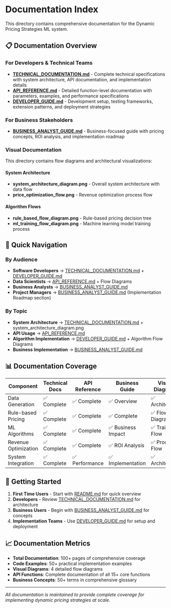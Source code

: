 # Documentation Index

This directory contains comprehensive documentation for the Dynamic Pricing Strategies ML system.

## 📋 Documentation Overview

### For Developers & Technical Teams
- **[TECHNICAL_DOCUMENTATION.md](../TECHNICAL_DOCUMENTATION.md)** - Complete technical specifications with system architecture, API documentation, and implementation details
- **[API_REFERENCE.md](../API_REFERENCE.md)** - Detailed function-level documentation with parameters, examples, and performance specifications  
- **[DEVELOPER_GUIDE.md](../DEVELOPER_GUIDE.md)** - Development setup, testing frameworks, extension patterns, and deployment strategies

### For Business Stakeholders
- **[BUSINESS_ANALYST_GUIDE.md](../BUSINESS_ANALYST_GUIDE.md)** - Business-focused guide with pricing concepts, ROI analysis, and implementation roadmap

### Visual Documentation
This directory contains flow diagrams and architectural visualizations:

#### System Architecture
- **system_architecture_diagram.png** - Overall system architecture with data flow
- **price_optimization_flow.png** - Revenue optimization process flow

#### Algorithm Flows
- **rule_based_flow_diagram.png** - Rule-based pricing decision tree
- **ml_training_flow_diagram.png** - Machine learning model training process

## 🎯 Quick Navigation

### By Audience
- **Software Developers** → [TECHNICAL_DOCUMENTATION.md](../TECHNICAL_DOCUMENTATION.md) + [DEVELOPER_GUIDE.md](../DEVELOPER_GUIDE.md)
- **Data Scientists** → [API_REFERENCE.md](../API_REFERENCE.md) + Flow Diagrams
- **Business Analysts** → [BUSINESS_ANALYST_GUIDE.md](../BUSINESS_ANALYST_GUIDE.md)
- **Project Managers** → [BUSINESS_ANALYST_GUIDE.md](../BUSINESS_ANALYST_GUIDE.md) (Implementation Roadmap section)

### By Topic
- **System Architecture** → [TECHNICAL_DOCUMENTATION.md](../TECHNICAL_DOCUMENTATION.md) + system_architecture_diagram.png
- **API Usage** → [API_REFERENCE.md](../API_REFERENCE.md)
- **Algorithm Implementation** → [DEVELOPER_GUIDE.md](../DEVELOPER_GUIDE.md) + Algorithm Flow Diagrams
- **Business Implementation** → [BUSINESS_ANALYST_GUIDE.md](../BUSINESS_ANALYST_GUIDE.md)

## 📊 Documentation Coverage

| Component | Technical Docs | API Reference | Business Guide | Visual Diagrams |
|-----------|---------------|---------------|----------------|-----------------|
| Data Generation | ✅ Complete | ✅ Complete | ✅ Overview | ✅ Architecture |
| Rule-based Pricing | ✅ Complete | ✅ Complete | ✅ Complete | ✅ Flow Diagram |
| ML Algorithms | ✅ Complete | ✅ Complete | ✅ Business Impact | ✅ Training Flow |
| Revenue Optimization | ✅ Complete | ✅ Complete | ✅ ROI Analysis | ✅ Process Flow |
| System Integration | ✅ Complete | ✅ Performance | ✅ Implementation | ✅ Architecture |

## 🚀 Getting Started

1. **First Time Users** - Start with [README.md](../README.md) for quick overview
2. **Developers** - Review [TECHNICAL_DOCUMENTATION.md](../TECHNICAL_DOCUMENTATION.md) for architecture
3. **Business Users** - Begin with [BUSINESS_ANALYST_GUIDE.md](../BUSINESS_ANALYST_GUIDE.md) for concepts
4. **Implementation Teams** - Use [DEVELOPER_GUIDE.md](../DEVELOPER_GUIDE.md) for setup and deployment

## 📈 Documentation Metrics

- **Total Documentation**: 100+ pages of comprehensive coverage
- **Code Examples**: 50+ practical implementation examples
- **Visual Diagrams**: 4 detailed flow diagrams
- **API Functions**: Complete documentation of all 15+ core functions
- **Business Concepts**: 50+ terms in comprehensive glossary

---

*All documentation is maintained to provide complete coverage for implementing dynamic pricing strategies at scale.*